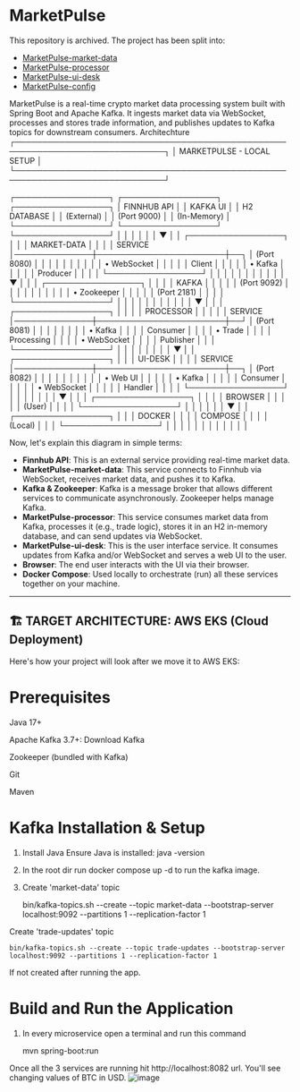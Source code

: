 
# MarketPulse
This repository is archived. The project has been split into:
- [MarketPulse-market-data](https://github.com/AkshayTembhekar21/MarketPulse-market-data)
- [MarketPulse-processor](https://github.com/AkshayTembhekar21/MarketPulse-processor)
- [MarketPulse-ui-desk](https://github.com/AkshayTembhekar21/MarketPulse-ui-desk)
- [MarketPulse-config](https://github.com/AkshayTembhekar21/MarketPulse-config)

MarketPulse is a real-time crypto market data processing system built with Spring Boot and Apache Kafka. It ingests market data via WebSocket, processes and stores trade information, and publishes updates to Kafka topics for downstream consumers.
Architechture
┌─────────────────────────────────────────────────────────────────────────────┐
│                           MARKETPULSE - LOCAL SETUP                          │
└─────────────────────────────────────────────────────────────────────────────┘

┌─────────────────┐    ┌─────────────────┐    ┌─────────────────┐
│   FINNHUB API   │    │   KAFKA UI      │    │   H2 DATABASE   │
│   (External)    │    │   (Port 9000)   │    │   (In-Memory)   │
└─────────────────┘    └─────────────────┘    └─────────────────┘
         │                       │                       │
         │                       │                       │
         ▼                       │                       │
┌─────────────────┐              │                       │
│ MARKET-DATA     │              │                       │
│ SERVICE         │──────────────┼───────────────────────┼──┐
│ (Port 8080)     │              │                       │  │
│                 │              │                       │  │
│ • WebSocket     │              │                       │  │
│   Client        │              │                       │  │
│ • Kafka         │              │                       │  │
│   Producer      │              │                       │  │
└─────────────────┘              │                       │  │
         │                       │                       │  │
         │                       │                       │  │
         ▼                       │                       │  │
┌─────────────────┐              │                       │  │
│     KAFKA       │              │                       │  │
│   (Port 9092)   │              │                       │  │
│                 │              │                       │  │
│ • Zookeeper     │              │                       │  │
│   (Port 2181)   │              │                       │  │
└─────────────────┘              │                       │  │
         │                       │                       │  │
         │                       │                       │  │
         ▼                       │                       │  │
┌─────────────────┐              │                       │  │
│   PROCESSOR     │              │                       │  │
│   SERVICE       │──────────────┼───────────────────────┼──┘
│   (Port 8081)   │              │                       │
│                 │              │                       │
│ • Kafka         │              │                       │
│   Consumer      │              │                       │
│ • Trade         │              │                       │
│   Processing    │              │                       │
│ • WebSocket     │              │                       │
│   Publisher     │              │                       │
└─────────────────┘              │                       │
         │                       │                       │
         │                       │                       │
         ▼                       │                       │
┌─────────────────┐              │                       │
│   UI-DESK       │              │                       │
│   SERVICE       │──────────────┼───────────────────────┼──┐
│   (Port 8082)   │              │                       │  │
│                 │              │                       │  │
│ • Web UI        │              │                       │  │
│ • Kafka         │              │                       │  │
│   Consumer      │              │                       │  │
│ • WebSocket     │              │                       │  │
│   Handler       │              │                       │  │
└─────────────────┘              │                       │  │
         │                       │                       │  │
         ▼                       │                       │  │
┌─────────────────┐              │                       │  │
│   BROWSER       │              │                       │  │
│   (User)        │              │                       │  │
└─────────────────┘              │                       │  │
                                 │                       │  │
                                 ▼                       │  │
                        ┌─────────────────┐              │  │
                        │   DOCKER        │              │  │
                        │   COMPOSE       │              │  │
                        │   (Local)       │              │  │
                        └─────────────────┘              │  │
                                                         │  │
                                                         │  │
                                                         │  │
                                                         │  │
                                                         │  │
                                    
Now, let's explain this diagram in simple terms:

- **Finnhub API**: This is an external service providing real-time market data.
- **MarketPulse-market-data**: This service connects to Finnhub via WebSocket, receives market data, and pushes it to Kafka.
- **Kafka & Zookeeper**: Kafka is a message broker that allows different services to communicate asynchronously. Zookeeper helps manage Kafka.
- **MarketPulse-processor**: This service consumes market data from Kafka, processes it (e.g., trade logic), stores it in an H2 in-memory database, and can send updates via WebSocket.
- **MarketPulse-ui-desk**: This is the user interface service. It consumes updates from Kafka and/or WebSocket and serves a web UI to the user.
- **Browser**: The end user interacts with the UI via their browser.
- **Docker Compose**: Used locally to orchestrate (run) all these services together on your machine.

---

## 🏗️ **TARGET ARCHITECTURE: AWS EKS (Cloud Deployment)**

Here's how your project will look after we move it to AWS EKS:


# Prerequisites

Java 17+

Apache Kafka 3.7+: Download Kafka

Zookeeper (bundled with Kafka)

Git

Maven


# Kafka Installation & Setup
1. Install Java
Ensure Java is installed:
java -version
2. In the root dir run docker compose up -d to run the kafka image.
3. Create 'market-data' topic

   bin/kafka-topics.sh --create --topic market-data --bootstrap-server localhost:9092 --partitions 1 --replication-factor 1

Create 'trade-updates' topic

    bin/kafka-topics.sh --create --topic trade-updates --bootstrap-server localhost:9092 --partitions 1 --replication-factor 1
If not created after running the app.

# Build and Run the Application
1. In every microservice open a terminal and run this command
 
    mvn spring-boot:run

Once all the 3 services are running hit http://localhost:8082 url. You'll see changing values of BTC in USD.
![image](https://github.com/user-attachments/assets/bafaee5f-80fe-4d72-aa6a-f61efc24426a)


